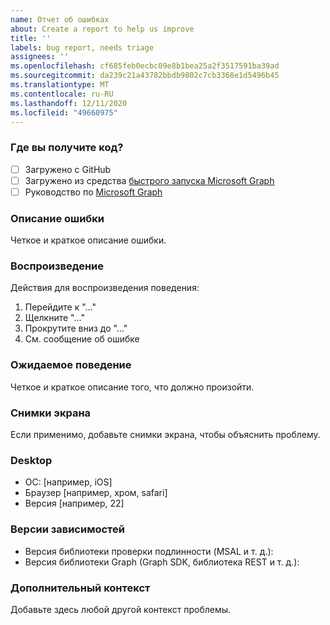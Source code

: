 ```yaml
---
name: Отчет об ошибках
about: Create a report to help us improve
title: ''
labels: bug report, needs triage
assignees: ''
ms.openlocfilehash: cf685feb0ecbc09e8b1bea25a2f3517591ba39ad
ms.sourcegitcommit: da239c21a43782bbdb9802c7cb3368e1d5496b45
ms.translationtype: MT
ms.contentlocale: ru-RU
ms.lasthandoff: 12/11/2020
ms.locfileid: "49660975"
---
```

### <a name="where-did-you-get-the-code"></a>Где вы получите код?

- [ ] Загружено с GitHub
- [ ] Загружено из средства [быстрого запуска Microsoft Graph](https://developer.microsoft.com/graph/quick-start)
- [ ] Руководство по [Microsoft Graph](https://docs.microsoft.com/graph/tutorials)

### <a name="describe-the-bug"></a>Описание ошибки

Четкое и краткое описание ошибки.

### <a name="to-reproduce"></a>Воспроизведение

Действия для воспроизведения поведения:

1. Перейдите к "..."
1. Щелкните "..."
1. Прокрутите вниз до "..."
1. См. сообщение об ошибке

### <a name="expected-behavior"></a>Ожидаемое поведение

Четкое и краткое описание того, что должно произойти.

### <a name="screenshots"></a>Снимки экрана

Если применимо, добавьте снимки экрана, чтобы объяснить проблему.

### <a name="desktop"></a>Desktop

- ОС: [например, iOS]
- Браузер [например, хром, safari]
- Версия [например, 22]

### <a name="dependency-versions"></a>Версии зависимостей

- Версия библиотеки проверки подлинности (MSAL и т. д.):
- Версия библиотеки Graph (Graph SDK, библиотека REST и т. д.):

### <a name="additional-context"></a>Дополнительный контекст

Добавьте здесь любой другой контекст проблемы.
